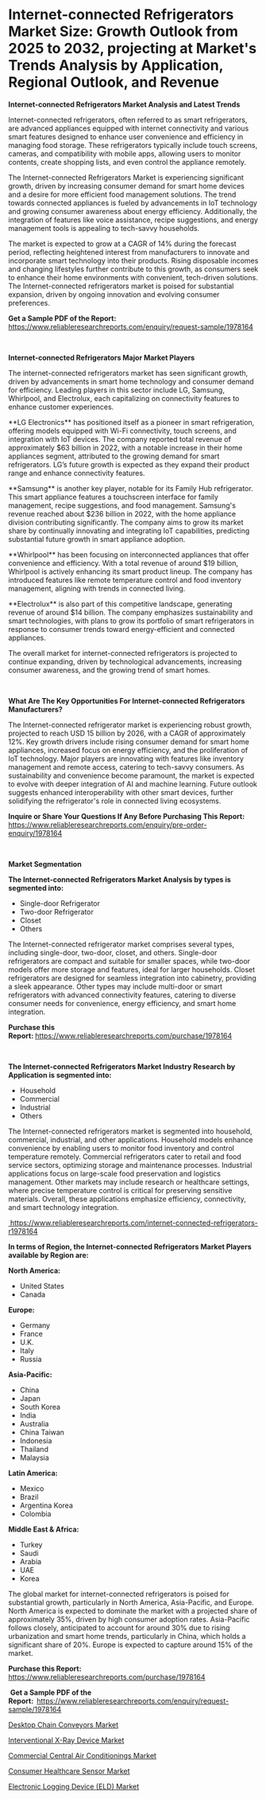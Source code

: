 <p><h1>Internet-connected Refrigerators Market Size: Growth Outlook from 2025 to 2032, projecting at Market's Trends Analysis by Application, Regional Outlook, and Revenue</h1></p><p><strong>Internet-connected Refrigerators Market Analysis and Latest Trends</strong></p>
<p><p>Internet-connected refrigerators, often referred to as smart refrigerators, are advanced appliances equipped with internet connectivity and various smart features designed to enhance user convenience and efficiency in managing food storage. These refrigerators typically include touch screens, cameras, and compatibility with mobile apps, allowing users to monitor contents, create shopping lists, and even control the appliance remotely.</p><p>The Internet-connected Refrigerators Market is experiencing significant growth, driven by increasing consumer demand for smart home devices and a desire for more efficient food management solutions. The trend towards connected appliances is fueled by advancements in IoT technology and growing consumer awareness about energy efficiency. Additionally, the integration of features like voice assistance, recipe suggestions, and energy management tools is appealing to tech-savvy households.</p><p>The market is expected to grow at a CAGR of 14% during the forecast period, reflecting heightened interest from manufacturers to innovate and incorporate smart technology into their products. Rising disposable incomes and changing lifestyles further contribute to this growth, as consumers seek to enhance their home environments with convenient, tech-driven solutions. The Internet-connected refrigerators market is poised for substantial expansion, driven by ongoing innovation and evolving consumer preferences.</p></p>
<p><strong>Get a Sample PDF of the Report:&nbsp;</strong> <a href="https://www.reliableresearchreports.com/enquiry/request-sample/1978164?utm_campaign=8&utm_medium=2&utm_source=Github&utm_content=ia&utm_term=01032025&utm_id=internet-connected-refrigerators">https://www.reliableresearchreports.com/enquiry/request-sample/1978164</a></p>
<p>&nbsp;</p>
<p><strong>Internet-connected Refrigerators Major Market Players</strong></p>
<p><p>The internet-connected refrigerators market has seen significant growth, driven by advancements in smart home technology and consumer demand for efficiency. Leading players in this sector include LG, Samsung, Whirlpool, and Electrolux, each capitalizing on connectivity features to enhance customer experiences.</p><p>**LG Electronics** has positioned itself as a pioneer in smart refrigeration, offering models equipped with Wi-Fi connectivity, touch screens, and integration with IoT devices. The company reported total revenue of approximately $63 billion in 2022, with a notable increase in their home appliances segment, attributed to the growing demand for smart refrigerators. LG’s future growth is expected as they expand their product range and enhance connectivity features.</p><p>**Samsung** is another key player, notable for its Family Hub refrigerator. This smart appliance features a touchscreen interface for family management, recipe suggestions, and food management. Samsung's revenue reached about $236 billion in 2022, with the home appliance division contributing significantly. The company aims to grow its market share by continually innovating and integrating IoT capabilities, predicting substantial future growth in smart appliance adoption.</p><p>**Whirlpool** has been focusing on interconnected appliances that offer convenience and efficiency. With a total revenue of around $19 billion, Whirlpool is actively enhancing its smart product lineup. The company has introduced features like remote temperature control and food inventory management, aligning with trends in connected living.</p><p>**Electrolux** is also part of this competitive landscape, generating revenue of around $14 billion. The company emphasizes sustainability and smart technologies, with plans to grow its portfolio of smart refrigerators in response to consumer trends toward energy-efficient and connected appliances.</p><p>The overall market for internet-connected refrigerators is projected to continue expanding, driven by technological advancements, increasing consumer awareness, and the growing trend of smart homes.</p></p>
<p>&nbsp;</p>
<p><strong>What Are The Key Opportunities For Internet-connected Refrigerators Manufacturers?</strong></p>
<p><p>The Internet-connected refrigerator market is experiencing robust growth, projected to reach USD 15 billion by 2026, with a CAGR of approximately 12%. Key growth drivers include rising consumer demand for smart home appliances, increased focus on energy efficiency, and the proliferation of IoT technology. Major players are innovating with features like inventory management and remote access, catering to tech-savvy consumers. As sustainability and convenience become paramount, the market is expected to evolve with deeper integration of AI and machine learning. Future outlook suggests enhanced interoperability with other smart devices, further solidifying the refrigerator's role in connected living ecosystems.</p></p>
<p><strong>Inquire or Share Your Questions If Any Before Purchasing This Report:</strong> <a href="https://www.reliableresearchreports.com/enquiry/pre-order-enquiry/1978164?utm_campaign=8&utm_medium=2&utm_source=Github&utm_content=ia&utm_term=01032025&utm_id=internet-connected-refrigerators">https://www.reliableresearchreports.com/enquiry/pre-order-enquiry/1978164</a></p>
<p>&nbsp;</p>
<p><strong>Market Segmentation</strong></p>
<p><strong>The Internet-connected Refrigerators Market Analysis by types is segmented into:</strong></p>
<p><ul><li>Single-door Refrigerator</li><li>Two-door Refrigerator</li><li>Closet</li><li>Others</li></ul></p>
<p><p>The Internet-connected refrigerator market comprises several types, including single-door, two-door, closet, and others. Single-door refrigerators are compact and suitable for smaller spaces, while two-door models offer more storage and features, ideal for larger households. Closet refrigerators are designed for seamless integration into cabinetry, providing a sleek appearance. Other types may include multi-door or smart refrigerators with advanced connectivity features, catering to diverse consumer needs for convenience, energy efficiency, and smart home integration.</p></p>
<p><strong>Purchase this Report:&nbsp;</strong><a href="https://www.reliableresearchreports.com/purchase/1978164?utm_campaign=8&utm_medium=2&utm_source=Github&utm_content=ia&utm_term=01032025&utm_id=internet-connected-refrigerators">https://www.reliableresearchreports.com/purchase/1978164</a></p>
<p>&nbsp;</p>
<p><strong>The Internet-connected Refrigerators Market Industry Research by Application is segmented into:</strong></p>
<p><ul><li>Household</li><li>Commercial</li><li>Industrial</li><li>Others</li></ul></p>
<p><p>The Internet-connected refrigerators market is segmented into household, commercial, industrial, and other applications. Household models enhance convenience by enabling users to monitor food inventory and control temperature remotely. Commercial refrigerators cater to retail and food service sectors, optimizing storage and maintenance processes. Industrial applications focus on large-scale food preservation and logistics management. Other markets may include research or healthcare settings, where precise temperature control is critical for preserving sensitive materials. Overall, these applications emphasize efficiency, connectivity, and smart technology integration.</p></p>
<p><a href="https://www.reliableresearchreports.com/internet-connected-refrigerators-r1978164?utm_campaign=8&utm_medium=2&utm_source=Github&utm_content=ia&utm_term=01032025&utm_id=internet-connected-refrigerators">&nbsp;https://www.reliableresearchreports.com/internet-connected-refrigerators-r1978164</a></p>
<p><strong>In terms of Region, the Internet-connected Refrigerators Market Players available by Region are:</strong></p>
<p>
    <p> <strong> North America: </strong>
        <ul>
            <li>United States</li>
            <li>Canada</li>
        </ul>
        </p> 
    <p> <strong> Europe: </strong>
        <ul>
            <li>Germany</li>
            <li>France</li>
            <li>U.K.</li>
            <li>Italy</li>
            <li>Russia</li>
        </ul>
        </p> 
    <p> <strong> Asia-Pacific: </strong>
        <ul>
            <li>China</li>
            <li>Japan</li>
            <li>South Korea</li>
            <li>India</li>
            <li>Australia</li>
            <li>China Taiwan</li>
            <li>Indonesia</li>
            <li>Thailand</li>
            <li>Malaysia</li>
        </ul>
        </p> 
    <p> <strong> Latin America: </strong>
        <ul>
            <li>Mexico</li>
            <li>Brazil</li>
            <li>Argentina Korea</li>
            <li>Colombia</li>
        </ul>
        </p> 
    <p> <strong> Middle East & Africa: </strong>
        <ul>
            <li>Turkey</li>
            <li>Saudi</li>
            <li>Arabia</li>
            <li>UAE</li>
            <li>Korea</li>
        </ul>
    </p>
    </p>
<p><p>The global market for internet-connected refrigerators is poised for substantial growth, particularly in North America, Asia-Pacific, and Europe. North America is expected to dominate the market with a projected share of approximately 35%, driven by high consumer adoption rates. Asia-Pacific follows closely, anticipated to account for around 30% due to rising urbanization and smart home trends, particularly in China, which holds a significant share of 20%. Europe is expected to capture around 15% of the market.</p></p>
<p><strong>Purchase this Report: </strong><a href="https://www.reliableresearchreports.com/purchase/1978164?utm_campaign=8&utm_medium=2&utm_source=Github&utm_content=ia&utm_term=01032025&utm_id=internet-connected-refrigerators">https://www.reliableresearchreports.com/purchase/1978164</a></p>
<p>&nbsp;<strong>Get a Sample PDF of the Report:&nbsp;&nbsp;</strong><a href="https://www.reliableresearchreports.com/enquiry/request-sample/1978164?utm_campaign=8&utm_medium=2&utm_source=Github&utm_content=ia&utm_term=01032025&utm_id=internet-connected-refrigerators">https://www.reliableresearchreports.com/enquiry/request-sample/1978164</a></p>
<p><strong></strong></p>
<p><p><a href="https://github.com/verikaahova/Market-Research-Report-List-1/blob/main/desktop-chain-conveyors-market.md?utm_campaign=8&utm_medium=2&utm_source=Github&utm_content=ia&utm_term=01032025&utm_id=internet-connected-refrigerators">Desktop Chain Conveyors Market</a></p><p><a href="https://github.com/comasnickie/Market-Research-Report-List-1/blob/main/interventional-x-ray-device-market.md?utm_campaign=8&utm_medium=2&utm_source=Github&utm_content=ia&utm_term=01032025&utm_id=internet-connected-refrigerators">Interventional X-Ray Device Market</a></p><p><a href="https://github.com/tashiafun920/Market-Research-Report-List-1/blob/main/commercial-central-air-conditionings-market.md?utm_campaign=8&utm_medium=2&utm_source=Github&utm_content=ia&utm_term=01032025&utm_id=internet-connected-refrigerators">Commercial Central Air Conditionings Market</a></p><p><a href="https://github.com/ezahdyre/Market-Research-Report-List-1/blob/main/consumer-healthcare-sensor-market.md?utm_campaign=8&utm_medium=2&utm_source=Github&utm_content=ia&utm_term=01032025&utm_id=internet-connected-refrigerators">Consumer Healthcare Sensor Market</a></p><p><a href="https://github.com/toldenargelia86/Market-Research-Report-List-1/blob/main/electronic-logging-device-eld-market.md?utm_campaign=8&utm_medium=2&utm_source=Github&utm_content=ia&utm_term=01032025&utm_id=internet-connected-refrigerators">Electronic Logging Device (ELD) Market</a></p></p>